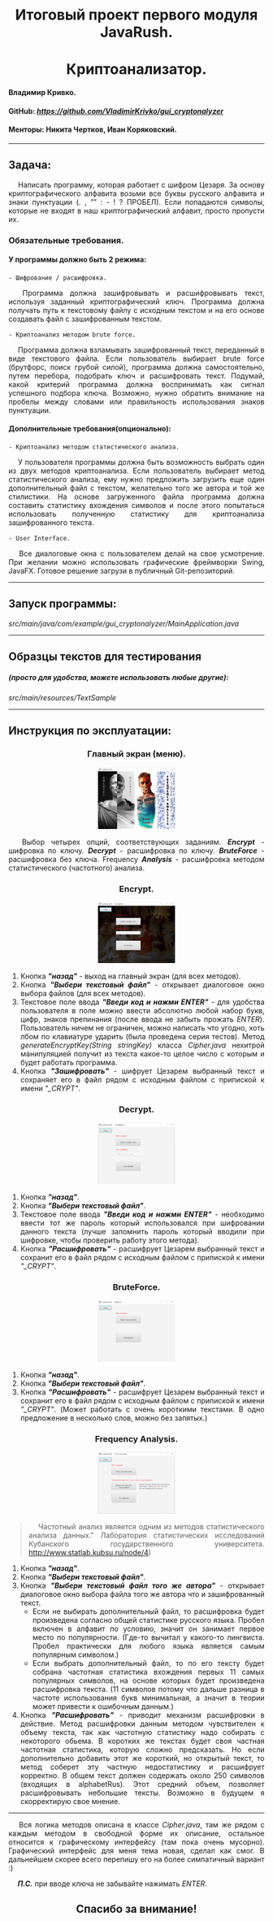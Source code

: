 <div style="text-align: justify">
<h1 align="center">Итоговый проект первого модуля JavaRush.</h1>
<h1 align="center">Криптоанализатор.</h1>

#### Владимир Кривко.

#### GitHub: *https://github.com/VladimirKrivko/gui_cryptonalyzer*

#### Менторы: Никита Чертков, Иван Коряковский.

---

## Задача:
&emsp; Написать программу, которая работает с шифром Цезаря.
За основу криптографического алфавита возьми все буквы русского алфавита и знаки пунктуации (. , ”” : - ! ? ПРОБЕЛ).
Если попадаются символы, которые не входят в наш криптографический алфавит, просто пропусти их.

### Обязательные требования.

#### У программы должно быть 2 режима:

    - Шифрование / расшифровка.
&emsp; Программа должна зашифровывать и расшифровывать текст, используя заданный криптографический ключ.
Программа должна получать путь к текстовому файлу с исходным текстом и на его основе создавать файл
с зашифрованным текстом.

	- Криптоанализ методом brute force.
&emsp; Программа должна взламывать зашифрованный текст, переданный в виде текстового файла. Если пользователь
выбирает brute force (брутфорс, поиск грубой силой), программа должна самостоятельно, путем перебора, подобрать ключ
и расшифровать текст. Подумай, какой критерий программа должна воспринимать как сигнал успешного подбора ключа.
Возможно, нужно обратить внимание на пробелы между словами или правильность использования знаков пунктуации.

#### Дополнительные требования(опционально):

    - Криптоанализ методом статистического анализа.
&emsp; У пользователя программы должна быть возможность выбрать один из двух методов криптоанализа. Если пользователь
выбирает метод статистического анализа, ему нужно предложить загрузить еще один дополнительный файл с текстом,
желательно того же автора и той же стилистики. На основе загруженного файла программа должна составить статистику
вхождения символов и после этого попытаться использовать полученную статистику для криптоанализа зашифрованного текста.

    - User Interface.
&emsp; Все диалоговые окна с пользователем делай на свое усмотрение. При желании можно использовать графические
фреймворки Swing, JavaFX. Готовое решение загрузи в публичный Git-репозиторий.

---

## Запуск программы:
_*src/main/java/com/example/gui_cryptonalyzer/MainApplication.java*_

---

## Образцы текстов для тестирования
##### (просто для удобства, можете использовать любые другие):
_*src/main/resources/TextSample*_

---

## Инструкция по эксплуатации:

<h3 align="center">Главный экран (меню).</h3>
<p align="center"><img  src="./ReadMe_Assets/main.png" width="30%"></p>

&emsp; Выбор четырех опций, соответствующих заданиям. _**Encrypt**_ - шифровка по ключу. _**Decrypt**_ - расшифровка по ключу.
_**BruteForce**_ - расшифровка без ключа. Frequency _**Analysis**_ - расшифровка методом статистического (частотного) анализа.


<h3 align="center">Encrypt.</h3>
<p align="center"><img  src="./ReadMe_Assets/encrypt.png" width="30%"></p>

1. Кнопка _**"назад"**_ - выход на главный экран (для всех методов).
2. Кнопка _**"Выбери текстовый файл"**_ - открывает диалоговое окно выбора файлов (для всех методов).
3. Текстовое поле ввода _**"Введи код и нажми ENTER"**_ - для удобства пользователя в поле можно ввести абсолютно любой набор
   букв, цифр, знаков препинания (после ввода не забыть прожать _*ENTER*_). Пользователь ничем не ограничен, можно написать
   что угодно, хоть лбом по клавиатуре ударить (была проведена серия тестов). Метод _*generateEncryptKey(String stringKey)*_
   класса _*Cipher.java*_ нехитрой манипуляцией получит из текста какое-то целое число с которым и будет работать программа.
4. Кнопка _**"Зашифровать"**_ - шифрует Цезарем выбранный текст и сохраняет его в файл рядом с исходным файлом с припиской
   к имени _*"_CRYPT"*_.


<h3 align="center">Decrypt.</h3>
<p align="center"><img  src="./ReadMe_Assets/decrypt.png" width="30%"></p>

1. Кнопка _**"назад"**_.
2. Кнопка _**"Выбери текстовый файл"**_.
3. Текстовое поле ввода _**"Введи код и нажми ENTER"**_ - необходимо ввести тот же пароль который использовался при
   шифровании данного текста (лучше запомнить пароль который вводили при шифровке, чтобы проверить работу этого метода).
4. Кнопка _**"Расшифровать"**_ - расшифрует Цезарем выбранный текст и сохранит его в файл рядом с исходным файлом с припиской
   к имени _*"_CRYPT"*_.


<h3 align="center">BruteForce.</h3>
<p align="center"><img  src="./ReadMe_Assets/bruteForce.png" width="30%"></p>

1. Кнопка _**"назад"**_.
2. Кнопка _**"Выбери текстовый файл"**_.
3. Кнопка _**"Расшифровать"**_ - расшифрует Цезарем выбранный текст и сохранит его в файл рядом с исходным файлом с припиской
   к имени _*"_CRYPT"*_.
   (Может работать с очень короткими текстами. В одно предложение в несколько слов, можно без запятых.)


<h3 align="center">Frequency Analysis.</h3>
<p align="center"><img  src="./ReadMe_Assets/frequencyAnalysis.png" width="30%"></p>

>&emsp; Частотный анализ является одним из методов статистического анализа данных." Лаборатория статистических исследований
Кубанского государственного университета. http://www.statlab.kubsu.ru/node/4)
1. Кнопка _**"назад"**_.
2. Кнопка _**"Выбери текстовый файл"**_.
3. Кнопка _**"Выбери текстовый файл того же автора"**_ - открывает диалоговое окно выбора файла того же автора что и
   зашифрованный текст. 
   - Если не выбирать дополнительный файл, то расшифровка будет произведена согласно общей
   статистике русского языка. Пробел включен в алфавит по условию, значит он занимает первое место по популярности.
   (Где-то вычитал у какого-то лингвиста. Пробел практически для любого языка является самым
   популярным символом.)
   - Если выбрать дополнительный файл, то по его тексту будет собрана частотная статистика вхождения первых 11 самых
   популярных символов, на основе которых будет произведена расшифровка текста. (11 символов потому что дальше разница
   в частоте использования букв минимальная, а значит в теории может привести к ошибочным данным.)
4. Кнопка _**"Расшифровать"**_ - приводит механизм расшифровки в действие. Метод расшифровки данным методом чувствителен
   к объему текста, так как частотную статистику надо собирать с некоторого обьема. В коротких же текстах будет своя
   частная частотная статистика, которую сложно предсказать. Но если дополнительно добавить этот же короткий, но
   открытый текст, то метод соберет эту частную недостатистику и расшифрует корректно. В общем текст должен содержать
   около 250 символов (входящих в alphabetRus). Этот средний объем, позволяет расшифровывать небольшие тексты. Возможно
   в будущем я скорректирую свое мнение.

---

&emsp; Вся логика методов описана в классе _*Cipher.java*_, там же рядом с каждым методом в свободной форме их описание,
остальное относится к графическому интерфейсу (там пока очень мусорно). Графический интерфейс для меня тема новая, 
сделал как смог. В дальнейшем скорее всего перепишу его на более симпатичный вариант :)

&emsp; _**П.С.**_ при вводе ключа не забывайте нажимать _*ENTER*_.

<h2 align="center"> Спасибо за внимание! </h2>
</div>